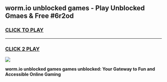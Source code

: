 
## worm.io unblocked games - Play Unblocked Gmaes & Free #6r2od
<h3>
<a href="https://premium.freeplayer.one?title=worm.io_unblocked_games&ref=01M">CLICK TO PLAY</a></h3>
<hr>

<h3>
<a href="https://premium.freeplayer.one?title=worm.io_unblocked_games&ref=01M">CLICK 2 PLAY</a>
  
</h3>

<a href="https://premium.freeplayer.one?title=worm.io_unblocked_games&ref=01M"><img src="https://clearcache.store/games.png"></a>


**worm.io unblocked games games unblocked: Your Gateway to Fun and Accessible Online Gaming**
